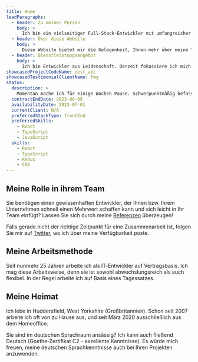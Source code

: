 ```yaml
---
title: Home
leadParagraphs:
  - header: Zu meiner Person
    body: >
      Ich bin ein vielseitiger Full‑Stack‑Entwickler mit umfangreicher beruflichen Erfahrung, und arbeite derzeit mit React und TypeScript.
  - header: Über diese Website
    body: >
      Diese Website bietet mir die Gelegenheit, Ihnen mehr über meine Tätigkeiten zu vermitteln, als es in einem traditionellen Lebenslauf möglich ist. Nehmen Sie gerne Kontakt mit mir auf.
  - header: Dienstleistungsangebot
    body: >
      Ich bin Entwickler aus Leidenschaft. Derzeit fokussiere ich mich besonders auf den Bereich Frontend, aber auch das Analysieren und Konzeptionieren sowie die Auswahl geeigneter Technologien gehören zu meinen Schwerpunkten. Gerne übernehme ich das Mentoring von Kollegen. 
showcasedProjectCodeName: zest_abc
showcasedTestimonialClientName: fmg
status:
  description: >
    Momentan mache ich für einige Wochen Pause. Schwerpunktmäßig befasse ich mich mit React und TypeScript und möchte mich auf den Frontend‑Bereich fokussieren. Anhand meiner langjährigen Erfahrung stehe ich Ihnen auch gerne mit umfassender IT‑Kompetenz beratend zur Seite.
  contractEndDate: 2023-06-06
  availabilityDate: 2023-07-01
  currentClient: N/A
  preferredStackType: frontEnd
  preferredSkills:
    - React
    - TypeScript
    - JavaScript
  skills:
    - React
    - TypeScript
    - Redux
    - CSS
---
```


## Meine Rolle in ihrem Team

Sie benötigen einen gewissenhaften Entwickler, der Ihnen bzw. Ihrem Unternehmen schnell einen Mehrwert schaffen kann und sich leicht in Ihr Team einfügt? Lassen Sie sich durch meine <a href="./testimonials">Referenzen</a> überzeugen!

Falls gerade nicht der richtige Zeitpunkt für eine Zusammenarbeit ist, folgen Sie mir auf <a href="https://twitter.com/mcharper" target="blank">Twitter</a>, wo ich über meine Verfügbarkeit poste.

## Meine Arbeitsmethode

Seit nunmehr 25 Jahren arbeite ich als IT‑Entwickler auf Vertragsbasis. Ich mag diese Arbeitsweise, denn sie ist sowohl abwechslungsreich als auch flexibel. In der Regel arbeite ich auf Basis eines Tagessatzes.

## Meine Heimat

Ich lebe in Huddersfield, West Yorkshire (Großbritannien). Schon seit 2007 arbeite ich oft von zu Hause aus, und seit März 2020 ausschließlich aus dem Homeoffice.

Sie sind im deutschen Sprachraum ansässig? Ich kann auch fließend Deutsch (Goethe‑Zertifikat C2 - exzellente Kenntnisse). Es würde mich freuen, meine deutschen Sprachkenntnisse auch bei Ihren Projekten anzuwenden.
